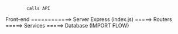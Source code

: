 
            calls API
Front-end ============> Server
                        Express (index.js) =====> Routers =====> Services =====> Database (IMPORT FLOW)
